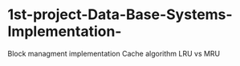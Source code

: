 # 1st-project-Data-Base-Systems-Implementation-
Block managment implementation Cache algorithm LRU vs MRU

